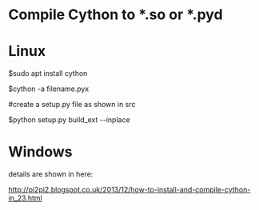 Compile Cython to *.so or *.pyd
===
Linux
==
$sudo apt install cython

$cython -a filename.pyx

#create a setup.py file as shown in src

$python setup.py build_ext --inplace


Windows
==
details are shown in here:

http://pi2pi2.blogspot.co.uk/2013/12/how-to-install-and-compile-cython-in_23.html
